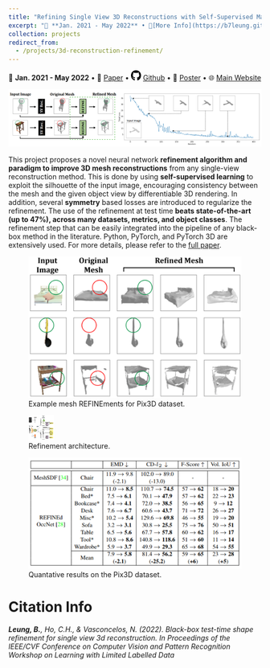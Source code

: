 ```yaml
---
title: "Refining Single View 3D Reconstructions with Self-Supervised Machine Learning"
excerpt: "📅 **Jan. 2021 - May 2022** • 🔎[More Info](https://b7leung.github.io/projects/3d-reconstruction-refinement/) • 📄 [CVPRW Paper](http://www.svcl.ucsd.edu/projects/OOWL/CVPRW2022_REFINE/REFINE.pdf) • 🌐 [Main Website](http://www.svcl.ucsd.edu/projects/OOWL/CVPRW2022_REFINE.html) <br/> A novel neural network refinement algorithm to generate 3D meshes from a single image. Used self-supervised learning & symmetry regularization; beats state-of-the-art (up to 47%), across many datasets. <br/><img src='/images/REFINE_Main_Picture.png'>"
collection: projects
redirect_from: 
  - /projects/3d-reconstruction-refinement/
---
```


📅 **Jan. 2021 - May 2022** • 📄 [Paper](http://www.svcl.ucsd.edu/projects/OOWL/CVPRW2022_REFINE/REFINE.pdf) • <img src="/images/github_icon.png" width="20" height="20"> [Github](https://github.com/b7leung/REFINE) • 📄 [Poster](http://www.svcl.ucsd.edu/projects/OOWL/CVPRW2022_REFINE/cvpr22_REFINE_poster.pdf) • 🌐 [Main Website](http://www.svcl.ucsd.edu/projects/OOWL/CVPRW2022_REFINE.html)

<img src='/images/REFINE_Main_Picture.png'>

This project proposes a novel neural network **refinement algorithm and paradigm to improve 3D mesh reconstructions** from any single-view reconstruction method. This is done by using **self-supervised learning** to exploit the silhouette of the input image, encouraging consistency between the mesh and the given object view by differentiable 3D rendering. In addition, several **symmetry** based losses are introduced to regularize the refinement. The use of the refinement at test time **beats state-of-the-art (up to 47%), across many datasets, metrics, and object classes**. The refinement step that can be easily integrated into the pipeline of any black-box method in the literature. Python, PyTorch, and PyTorch 3D are extensively used. For more details, please refer to the [full paper](http://www.svcl.ucsd.edu/projects/OOWL/CVPRW2022_REFINE/REFINE.pdf).

<figure>
  <img src="/images/REFINE/refine_qual.png">
  <figcaption>Example mesh REFINEments for Pix3D dataset.</figcaption>
</figure>

<figure>
  <img src="/images/REFINE/refine_arch.png" width="50" height="50" >
  <figcaption>Refinement architecture.</figcaption>
</figure>

<figure>
  <img src="/images/REFINE/refine_quant.png" >
  <figcaption>Quantative results on the Pix3D dataset.</figcaption>
</figure>


Citation Info
======

_**Leung, B.**, Ho, C.H., & Vasconcelos, N. (2022). Black-box test-time shape refinement for single view 3d reconstruction. In Proceedings of the IEEE/CVF Conference on Computer Vision and Pattern Recognition Workshop on Learning with Limited Labelled Data_